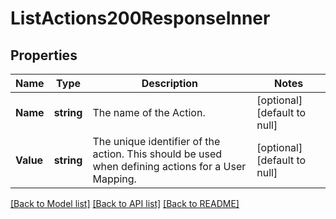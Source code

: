 # ListActions200ResponseInner

## Properties
Name | Type | Description | Notes
------------ | ------------- | ------------- | -------------
**Name** | **string** | The name of the Action. | [optional] [default to null]
**Value** | **string** | The unique identifier of the action. This should be used when defining actions for a User Mapping. | [optional] [default to null]

[[Back to Model list]](../README.md#documentation-for-models) [[Back to API list]](../README.md#documentation-for-api-endpoints) [[Back to README]](../README.md)

